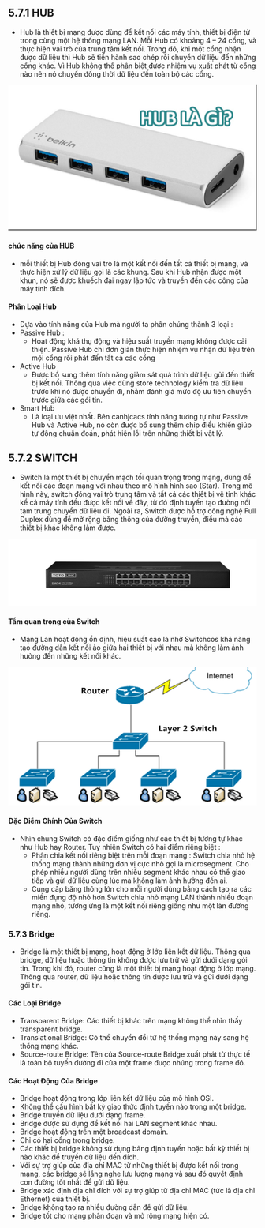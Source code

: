 ## 5.7.1 HUB 
- Hub là thiết bị mạng được dùng để kết nối các máy tính, thiết bị điện tử trong cùng một hệ thống mạng LAN. Mỗi Hub có khoảng 4 – 24 cổng, và thực hiện vai trò của trung tâm kết nối. Trong đó, khi một cổng nhận được dữ liệu thì Hub sẽ tiến hành sao chép rồi chuyển dữ liệu đến những cổng khác. Vì Hub không thể phân biệt được nhiệm vụ xuất phát từ cổng nào nên nó chuyển đồng thời dữ liệu đến toàn bộ các cổng.
<img src = "../../jmg/hub1.PNG">

#### chức năng của HUB
- mỗi thiết bị Hub đóng vai trò là một kết nối đến tất cả thiết bị mạng, và thực hiện xử lý dữ liệu gọi là các khung. Sau khi Hub nhận được một khun, nó sẽ được khuếch đại ngay lập tức và truyền đến các công của máy tính đích.
#### Phân Loại Hub
- Dựa vào tính năng của Hub mà người ta phân chúng thành 3 loại :
- Passive Hub :
    + Hoạt động khá thụ động và hiệu suất truyền mạng không được cải thiện. Passive Hub chỉ đơn giản thực hiện nhiệm vụ nhận dữ liệu trên mội cổng rồi phát đến tất cả các cổng
- Active Hub 
    + Được bổ sung thêm tính năng giảm sát quá trình dữ liệu gửi đến thiết bị kết nối. Thông qua việc dùng store technology kiểm tra dữ liệu trước khi nó được chuyển đi, nhằm đánh giá mức độ ưu tiên chuyển trước giữa các gói tin.
- Smart Hub 
    + Là loại ưu việt nhất. Bên canhjcacs tính năng tương tự như Passive Hub và Active Hub, nó còn được bổ sung thêm chip điều khiển giúp tự động chuẩn đoán, phát hiện lỗi trên những thiết bị vật lý.
## 5.7.2 SWITCH
- Switch là một thiết bị chuyển mạch tối quan trọng trong mạng, dùng để kết nối các đoạn mạng với nhau theo mô hình hình sao (Star). Trong mô hình này, switch đóng vai trò trung tâm và tất cả các thiết bị vệ tinh khác kể cả máy tính đều được kết nối về đây, từ đó định tuyến tạo đường nối tạm trung chuyển dữ liệu đi. Ngoài ra, Switch được hỗ trợ công nghệ Full Duplex dùng để mở rộng băng thông của đường truyền, điều mà các thiết bị khác không làm được.

<img src = "../../jmg/sw.PNG">

#### Tầm quan trọng của Switch
- Mạng Lan hoạt động ổn định, hiệu suất cao là nhờ Switchcos khả năng tạo đường dẫn kết nối ảo giữa hai thiết bị với nhau mà không làm ảnh hưởng đến những kết nối khác.

<img src = "../../jmg/sw1.PNG">

#### Đặc Điểm Chính Của Switch 
- Nhìn chung Switch có đặc điểm giống như các thiết bị tương tự khác như Hub hay Router. Tuy nhiên Switch có hai điểm riêng biệt :
    + Phân chia kết nối riêng biệt trên mỗi đoạn mạng : Switch chia nhỏ hệ thống mạng thành những đơn vị cực nhỏ gọi là microsegment. Cho phép nhiều người dùng trên nhiều segment khác nhau có thể giao tiếp và gửi dữ liệu cùng lúc mà không làm ảnh hưởng đến ai.
    + Cung cấp băng thông lớn cho mỗi người dùng bằng cách tạo ra các miền đụng độ nhỏ hơn.Switch chia nhỏ mạng LAN thành nhiều đoạn mạng nhỏ, tương ứng là một kết nối riêng giống như một làn đường riêng.
### 5.7.3 Bridge 
- Bridge là một thiết bị mạng, hoạt động ở lớp liên kết dữ liệu. Thông qua bridge, dữ liệu hoặc thông tin không được lưu trữ và gửi dưới dạng gói tin. Trong khi đó, router cũng là một thiết bị mạng hoạt động ở lớp mạng. Thông qua router, dữ liệu hoặc thông tin được lưu trữ và gửi dưới dạng gói tin.
#### Các Loại Bridge 
- Transparent Bridge: Các thiết bị khác trên mạng không thể nhìn thấy transparent bridge.
- Translational Bridge: Có thể chuyển đổi từ hệ thống mạng này sang hệ thống mạng khác.
- Source-route Bridge: Tên của Source-route Bridge xuất phát từ thực tế là toàn bộ tuyến đường đi của một frame được nhúng trong frame đó.
#### Các Hoạt Động Của Bridge
- Bridge hoạt động trong lớp liên kết dữ liệu của mô hình OSI.
- Không thể cấu hình bất kỳ giao thức định tuyến nào trong một bridge.
- Bridge truyền dữ liệu dưới dạng frame.
- Bridge được sử dụng để kết nối hai LAN segment khác nhau.
- Bridge hoạt động trên một broadcast domain.
- Chỉ có hai cổng trong bridge.
- Các thiết bị bridge không sử dụng bảng định tuyến hoặc bất kỳ thiết bị nào khác để truyền dữ liệu đến đích.
- Với sự trợ giúp của địa chỉ MAC từ những thiết bị được kết nối trong mạng, các bridge sẽ lắng nghe lưu lượng mạng và sau đó quyết định con đường tốt nhất để gửi dữ liệu.
- Bridge xác định địa chỉ đích với sự trợ giúp từ địa chỉ MAC (tức là địa chỉ Ethernet) của thiết bị.
- Bridge không tạo ra nhiều đường dẫn để gửi dữ liệu.
- Bridge tốt cho mạng phân đoạn và mở rộng mạng hiện có.


